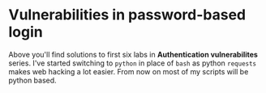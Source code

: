 # Vulnerabilities in password-based login

Above you'll find solutions to first six labs in **Authentication vulnerabilites** series. I've started switching to `python` in place of `bash` as python `requests` makes web hacking a lot easier. From now on most of my scripts will be python based.
